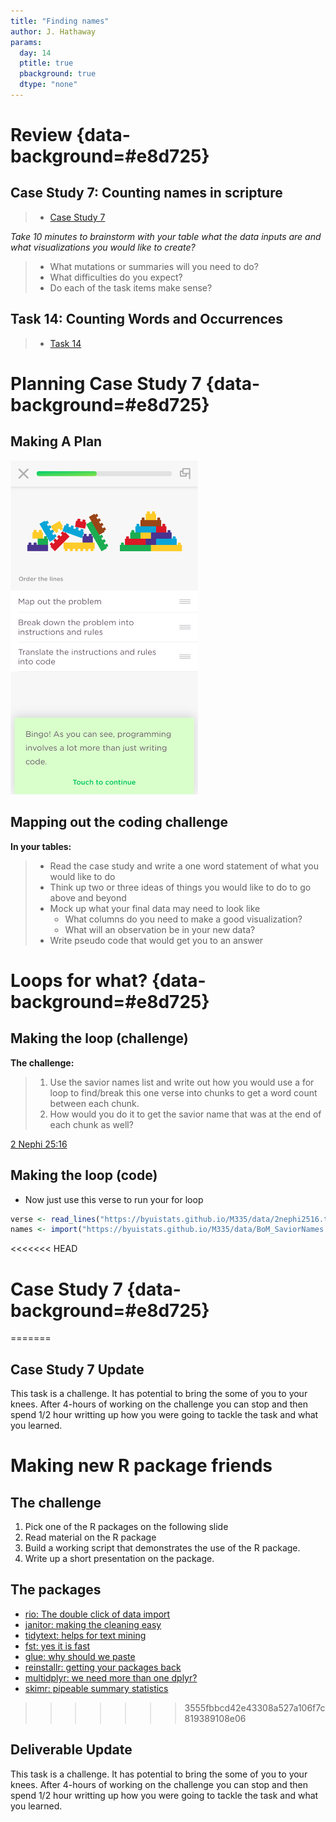 ```yaml
---
title: "Finding names"
author: J. Hathaway
params:
  day: 14
  ptitle: true
  pbackground: true
  dtype: "none"
---
```









# Review {data-background=#e8d725}



## Case Study 7: Counting names in scripture
> - [Case Study 7](https://byuistats.github.io/M335/weekly_projects/cs07_details.html)

*Take 10 minutes to brainstorm with your table what the data inputs are and what visualizations you would like to create?*

> - What mutations or summaries will you need to do?
> - What difficulties do you expect?
> - Do each of the task items make sense?




## Task 14: Counting Words and Occurrences
> - [Task 14](https://byuistats.github.io/M335/class_tasks/task14_details.html)






# Planning Case Study 7 {data-background=#e8d725}

## Making A Plan

<img src="../images/programming_thought.png" width="300px" />

## Mapping out the coding challenge

**In your tables:**

> - Read the case study and write a one word statement of what you would like to do
> - Think up two or three ideas of things you would like to do to go above and beyond
> - Mock up what your final data may need to look like 
>    - What columns do you need to make a good visualization?
>    - What will an observation be in your new data?
> - Write pseudo code that would get you to an answer

# Loops for what? {data-background=#e8d725}

## Making the loop (challenge)

**The challenge:**  

> 1. Use the savior names list and write out how you would use a for loop to find/break this one verse into chunks to get a word count between each chunk.
> 2. How would you do it to get the savior name that was at the end of each chunk as well?

[2 Nephi 25:16](https://www.lds.org/scriptures/bofm/2-ne/25.16)

## Making the loop (code)

 * Now just use this verse to run your for loop


```r
verse <- read_lines("https://byuistats.github.io/M335/data/2nephi2516.txt")
names <- import("https://byuistats.github.io/M335/data/BoM_SaviorNames.rds")
```

<<<<<<< HEAD
# Case Study 7 {data-background=#e8d725}
=======
## Case Study 7 Update

This task is a challenge.  It has potential to bring the some of you to your knees.  After 4-hours of working on the challenge you can stop and then spend 1/2 hour writting up how you were going to tackle the task and what you learned.

# Making new R package friends

## The challenge

1. Pick one of the R packages on the following slide
2. Read material on the R package
3. Build a working script that demonstrates the use of the R package.
4. Write up a short presentation on the package.

## The packages

- [rio: The double click of data import](https://cran.r-project.org/web/packages/rio/vignettes/rio.html#data_import)
- [janitor: making the cleaning easy](https://github.com/sfirke/janitor)
- [tidytext: helps for text mining](https://github.com/juliasilge/tidytext)
- [fst: yes it is fast](http://www.fstpackage.org/)
- [glue: why should we paste](https://github.com/tidyverse/glue)
- [reinstallr: getting your packages back](https://github.com/calligross/reinstallr)
- [multidplyr: we need more than one dplyr?](http://www.business-science.io/code-tools/2016/12/18/multidplyr.html)
- [skimr: pipeable summary statistics](https://github.com/ropenscilabs/skimr)
>>>>>>> 3555fbbcd42e43308a527a106f7c819389108e06

## Deliverable Update 

This task is a challenge.  It has potential to bring the some of you to your knees.  After 4-hours of working on the challenge you can stop and then spend 1/2 hour writting up how you were going to tackle the task and what you learned.



